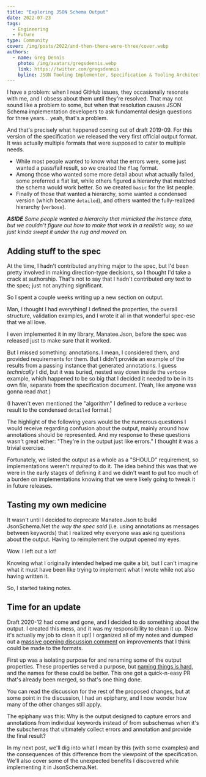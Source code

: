 ```yaml
---
title: "Exploring JSON Schema Output"
date: 2022-07-23
tags:
  - Engineering
  - Future
type: Community
cover: /img/posts/2022/and-then-there-were-three/cover.webp
authors:
  - name: Greg Dennis
    photo: /img/avatars/gregsdennis.webp
    link: https://twitter.com/gregsdennis
    byline: JSON Tooling Implementer, Specification & Tooling Architect @Postman
---
```


I have a problem: when I read GitHub issues, they occasionally resonate with me, and I obsess about them until they're resolved.  That may not sound like a problem to some, but when that resolution causes JSON Schema implementation developers to ask fundamental design questions for three years... yeah, that's a problem.

And that's precisely what happened coming out of draft 2019-09.  For this version of the specification we released the very first official output format.  It was actually multiple formats that were supposed to cater to multiple needs.

- While most people wanted to know what the errors were, some just wanted a pass/fail result, so we created the `flag` format.
- Among those who wanted some more detail about what actually failed, some preferred a flat list, while others figured a hierarchy that matched the schema would work better.  So we created `basic` for the list people.
- Finally of those that wanted a hierarchy, some wanted a condensed version (which became `detailed`), and others wanted the fully-realized hierarchy (`verbose`).

_**ASIDE** Some people wanted a hierarchy that mimicked the instance data, but we couldn't figure out how to make that work in a realistic way, so we just kinda swept it under the rug and moved on._

## Adding stuff to the spec

At the time, I hadn't contributed anything major to the spec, but I'd been pretty involved in making direction-type decisions, so I thought I'd take a crack at authorship.  That's not to say that I hadn't contributed _any_ text to the spec; just not anything significant.

So I spent a couple weeks writing up a new section on output.

Man, I thought I had everything!  I defined the properties, the overall structure, validation examples, and I wrote it all in that wonderful spec-ese that we all love.

I even implemented it in my library, Manatee.Json, before the spec was released just to make sure that it worked.

But I missed something: annotations.  I mean, I considered them, and provided requirements for them.  But I didn't provide an example of the results from a passing instance that generated annotations.  I guess _technically_ I did, but it was buried, nested way down inside the `verbose` example, which happened to be so big that I decided it needed to be in its own file, separate from the specification document.  (Yeah, like anyone was gonna read _that_.)

(I haven't even mentioned the "algorithm" I defined to reduce a `verbose` result to the condensed `detailed` format.)

The highlight of the following years would be the numerous questions I would receive regarding confusion about the output, mainly around how annotations should be represented.  And my response to these questions wasn't great either:  "They're in the output just like errors."  I thought it was a trivial exercise.

Fortunately, we listed the output as a whole as a "SHOULD" requirement, so implementations weren't _required_ to do it.  The idea behind this was that we were in the early stages of defining it and we didn't want to put too much of a burden on implementations knowing that we were likely going to tweak it in future releases.

## Tasting my own medicine

It wasn't until I decided to deprecate Manatee.Json to build JsonSchema.Net _the way the spec said_ (i.e. using annotations as messages between keywords) that I realized why everyone was asking questions about the output.  Having to reimplement the output opened my eyes.

Wow.  I left out a lot!

Knowing what I originally intended helped me quite a bit, but I can't imagine what it must have been like trying to implement what I wrote while not also having written it.

So, I started taking notes.

## Time for an update

Draft 2020-12 had come and gone, and I decided to do something about the output.  I created this mess, and it was my responsibility to clean it up.  (Now it's actually my job to clean it up!)  I organized all of my notes and dumped out a [massive opening discussion comment](https://github.com/orgs/json-schema-org/discussions/63) on improvements that I think could be made to the formats.

First up was a isolating purpose for and renaming some of the output properties.  These properties served a purpose, but [naming things is hard](https://martinfowler.com/bliki/TwoHardThings.html), and the names for these could be better.  This one got a quick-n-easy PR that's already been merged, so that's one thing done.

You can read the discussion for the rest of the proposed changes, but at some point in the discussion, I had an epiphany, and I now wonder how many of the other changes still apply.

The epiphany was this:  Why is the output designed to capture errors and annotations from individual keywords instead of from subschemas when it's the subschemas that ultimately collect errors and annotation and provide the final result?

In my next post, we'll dig into what I mean by this (with some examples) and the consequences of this difference from the viewpoint of the specification. We'll also cover some of the unexpected benefits I discovered while implementing it in JsonSchema.Net.